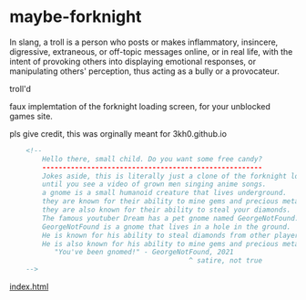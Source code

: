 # maybe-forknight
In slang, a troll is a person who posts or makes inflammatory, insincere, digressive, extraneous, or off-topic messages online, or in real life, with the intent of provoking others into displaying emotional responses, or manipulating others' perception, thus acting as a bully or a provocateur.

troll'd

faux implemtation of the forknight loading screen, for your unblocked games site.

pls give credit, this was orginally meant for 3kh0.github.io
```html
    <!--
        Hello there, small child. Do you want some free candy?
        ------------------------------------------------------
        Jokes aside, this is literally just a clone of the forknight loading screen, and everything seems real...
        until you see a video of grown men singing anime songs.
        a gnome is a small humanoid creature that lives underground.
        they are known for their ability to mine gems and precious metals.
        they are also known for their ability to steal your diamonds.
        The famous youtuber Dream has a pet gnome named GeorgeNotFound.
        GeorgeNotFound is a gnome that lives in a hole in the ground.
        He is known for his ability to steal diamonds from other players.
        He is also known for his ability to mine gems and precious metals.
           "You've been gnomed!" - GeorgeNotFound, 2021
                                            ^ satire, not true
    -->
```
 [index.html](index.html)
